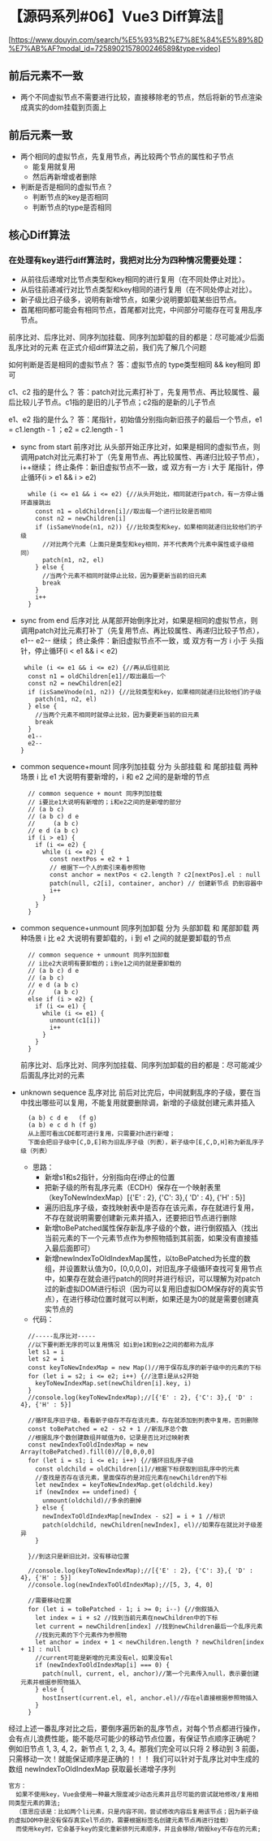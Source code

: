 # 【源码系列#06】Vue3 Diff算法🌸
[https://www.douyin.com/search/%E5%93%B2%E7%8E%84%E5%89%8D%E7%AB%AF?modal_id=7258902157800246589&type=video]
## 前后元素不一致
- 两个不同虚拟节点不需要进行比较，直接移除老的节点，然后将新的节点渲染成真实的dom挂载到页面上

## 前后元素一致
- 两个相同的虚拟节点，先复用节点，再比较两个节点的属性和子节点
  - 能复用就复用
  - 然后再新增或者删除
- 判断是否是相同的虚拟节点？
  - 判断节点的key是否相同
  - 判断节点的type是否相同

## 核心Diff算法
### 在处理有key进行diff算法时，我把对比分为四种情况需要处理：
  - 从前往后递增对比节点类型和key相同的进行复用（在不同处停止对比）。
  - 从后往前递减行对比节点类型和key相同的进行复用（在不同处停止对比）。
  - 新子级比旧子级多，说明有新增节点，如果少说明要卸载某些旧节点。
  - 首尾相同都可能会有相同节点，首尾都对比完，中间部分可能存在可复用乱序节点。

  前序比对、后序比对、同序列加挂载、同序列加卸载的目的都是：尽可能减少后面乱序比对的元素 在正式介绍diff算法之前，我们先了解几个问题

  如何判断是否是相同的虚拟节点？
  答：虚拟节点的 type类型相同 && key相同 即可

  c1、c2 指的是什么？
  答：patch对比元素打补丁，先复用节点、再比较属性、最后比较儿子节点。c1指的是旧的儿子节点；c2指的是新的儿子节点

  e1、e2 指的是什么？
  答：尾指针，初始值分别指向新旧孩子的最后一个节点，e1 = c1.length - 1 ；e2 = c2.length - 1

  - sync from start 前序对比
    从头部开始正序比对，如果是相同的虚拟节点，则调用patch对比元素打补丁（先复用节点、再比较属性、再递归比较子节点），i++继续；
    终止条件：新旧虚拟节点不一致，或 双方有一方 i 大于 尾指针，停止循环(i > e1 && i > e2)
    ```
      while (i <= e1 && i <= e2) {//从头开始比，相同就进行patch，有一方停止循环直接跳出
        const n1 = oldChildren[i]//取出每一个进行比较是否相同
        const n2 = newChildren[i]
        if (isSameVnode(n1, n2)) {//比较类型和key，如果相同就递归比较他们的子级
          //对比两个元素（上面只是类型和key相同，并不代表两个元素中属性或子级相同）
          patch(n1, n2, el)
        } else {
          //当两个元素不相同时就停止比较，因为要更新当前的旧元素
          break
        }
        i++
      }
    ```
  - sync from end 后序对比
    从尾部开始倒序比对，如果是相同的虚拟节点，则调用patch对比元素打补丁（先复用节点、再比较属性、再递归比较子节点），e1-- e2-- 继续；
    终止条件：新旧虚拟节点不一致，或 双方有一方 i 小于 头指针，停止循环(i < e1 && i < e2)
    ```
     while (i <= e1 && i <= e2) {//再从后往前比
      const n1 = oldChildren[e1]//取出最后一个
      const n2 = newChildren[e2]
      if (isSameVnode(n1, n2)) {//比较类型和key，如果相同就递归比较他们的子级
        patch(n1, n2, el)
      } else {
        //当两个元素不相同时就停止比较，因为要更新当前的旧元素
        break
      }
      e1--
      e2--
    }
    ```
  - common sequence+mount 同序列加挂载
    分为 头部挂载 和 尾部挂载 两种场景
    i 比 e1 大说明有要新增的，i 和 e2 之间的是新增的节点
    ```
      // common sequence + mount 同序列加挂载
      // i要比e1大说明有新增的；i和e2之间的是新增的部分
      // (a b c)
      // (a b c) d e
      //     (a b c)
      // e d (a b c)
      if (i > e1) {
        if (i <= e2) {
          while (i <= e2) {
            const nextPos = e2 + 1
            // 根据下一个人的索引来看参照物
            const anchor = nextPos < c2.length ? c2[nextPos].el : null
            patch(null, c2[i], container, anchor) // 创建新节点 扔到容器中
            i++
          }
        }
      }

    ```
  - common sequence+unmount 同序列加卸载
    分为 头部卸载 和 尾部卸载 两种场景
    i 比 e2 大说明有要卸载的，i 到 e1 之间的就是要卸载的节点
    ```
      // common sequence + unmount 同序列加卸载
      // i比e2大说明有要卸载的；i到e1之间的就是要卸载的
      // (a b c) d e
      // (a b c)
      // e d (a b c)
      //     (a b c)
      else if (i > e2) {
        if (i <= e1) {
          while (i <= e1) {
            unmount(c1[i])
            i++
          }
        }
      }
    ```
    
    前序比对、后序比对、同序列加挂载、同序列加卸载的目的都是：尽可能减少后面乱序比对的元素

  - unknown sequence 乱序对比
    前后对比完后，中间就剩乱序的子级，要在当中找出哪些可以复用，不能复用就要删除调，新增的子级就创建元素并插入
    ```
      (a b) c d e   (f g)
      (a b) e c d h (f g)
      从上图可看出CDE都可进行复用，只需要对h进行新增；
      下面会把旧子级中[C,D,E]称为旧乱序子级（列表），新子级中[E,C,D,H]称为新乱序子级（列表）
    ```
    - 思路：
      - 新增s1和s2指针，分别指向在i停止的位置
      - 把新子级的所有乱序元素（ECDH）保存在一个映射表里（keyToNewIndexMap）[{'E' : 2}, {'C': 3},{ 'D' : 4}, {'H' : 5}]
      - 遍历旧乱序子级，查找映射表中是否存在该元素，存在就进行复用，不存在就说明需要创建新元素并插入，还要把旧节点进行删除
      - 新增toBePatched属性保存新乱序子级的个数，进行倒叙插入（找出当前元素的下一个元素节点作为参照物插到其前面，如果没有直接插入最后面即可）
      - 新增newIndexToOldIndexMap属性，以toBePatched为长度的数组，并设置默认值为0，[0,0,0,0]，对旧乱序子级循环查找可复用节点中，如果存在就会进行patch的同时并进行标识，可以理解为对patch过的新虚拟DOM进行标识（因为可以复用旧虚拟DOM保存好的真实节点），在进行移动位置时就可以判断，如果还是为0的就是需要创建真实节点的
    - 代码：
    ```
      //-----乱序比对-----
      //以下要判断无序的可以复用情况 如i到e1和到e2之间的都称为乱序
      let s1 = i
      let s2 = i
      const keyToNewIndexMap = new Map()//用于保存乱序的新子级中的元素的下标
      for (let i = s2; i <= e2; i++) {//注意i是从s2开始
        keyToNewIndexMap.set(newChildren[i].key, i)
      }
      //console.log(keyToNewIndexMap);//[{'E' : 2}, {'C': 3},{ 'D' : 4}, {'H' : 5}]

      //循环乱序旧子级，看看新子级存不存在该元素，存在就添加到列表中复用，否则删除
      const toBePatched = e2 - s2 + 1 //新乱序总个数
      //根据乱序个数创建数组并赋值为0，记录是否比对过映射表
      const newIndexToOldIndexMap = new Array(toBePatched).fill(0)//[0,0,0,0]
      for (let i = s1; i <= e1; i++) {//循环旧乱序子级
        const oldchild = oldChildren[i]//根据下标获取到旧乱序中的元素
        //查找是否存在该元素，里面保存的是对应元素在newChildren的下标
        let newIndex = keyToNewIndexMap.get(oldchild.key)
        if (newIndex == undefined) {
          unmount(oldchild)//多余的删掉
        } else {
          newIndexToOldIndexMap[newIndex - s2] = i + 1 //标识
          patch(oldchild, newChildren[newIndex], el)//如果存在就比对子级差异
        }

      }//到这只是新旧比对，没有移动位置
      
      //console.log(keyToNewIndexMap);//[{'E' : 2}, {'C': 3},{ 'D' : 4}, {'H' : 5}]
      //console.log(newIndexToOldIndexMap);//[5, 3, 4, 0]

      //需要移动位置
      for (let i = toBePatched - 1; i >= 0; i--) {//倒叙插入
        let index = i + s2 //找到当前元素在newChildren中的下标
        let current = newChildren[index] //找到newChildren最后一个乱序元素
        //找到元素的下个元素作为参照物
        let anchor = index + 1 < newChildren.length ? newChildren[index + 1] : null 
        //current可能是新增的元素没有el，如果没有el
        if (newIndexToOldIndexMap[i] === 0) {
          patch(null, current, el, anchor)//第一个元素传入null，表示要创建元素并根据参照物插入
        } else {
          hostInsert(current.el, el, anchor.el)//存在el直接根据参照物插入
        }
      }
    ```
  经过上述一番乱序对比之后，要倒序遍历新的乱序节点，对每个节点都进行操作，会有点儿浪费性能，能不能尽可能少的移动节点位置，有保证节点顺序正确呢？
    例如旧节点 1, 3, 4, 2，新节点 1, 2, 3, 4。那我们完全可以只将 2 移动到 3 前面，只需移动一次！就能保证顺序是正确的！！！
  我们可以针对于乱序比对中生成的数组 newIndexToOldIndexMap 获取最长递增子序列
```
官方：
  如果不使用key，Vue会使用一种最大限度减少动态元素并且尽可能的尝试就地修改/复用相同类型元素的算法; 
  （意思应该是：比如两个li元素，只是内容不同，尝试修改内容后复用该节点；因为新子级的虚拟DOM中是没有保存真实el节点的，需要根据标签名创建元素节点再进行挂载）
  而使用key时，它会基于key的变化重新排列元素顺序，并且会移除/销毁key不存在的元素;
```